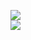 [![](https://img.shields.io/badge/Made%20With-Github%20Spray-lightgrey.svg?style=for-the-badge&logo=github)](https://github.com/Annihil/github-spray#5231)  
[![](https://i.imgur.com/2DrTn0Z.gif)](https://github.com/Annihil/github-spray)